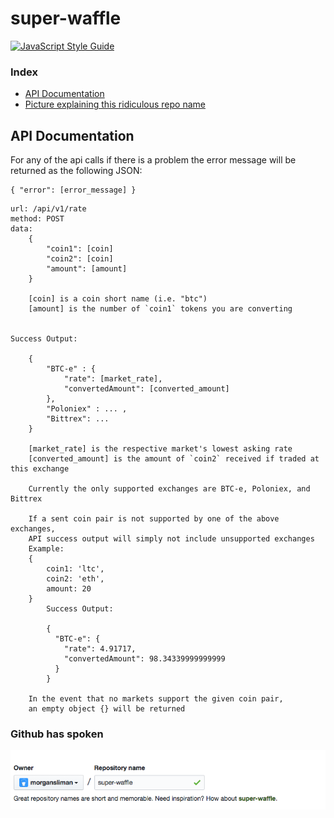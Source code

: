 # super-waffle
[![JavaScript Style Guide](https://cdn.rawgit.com/feross/standard/master/badge.svg)](https://github.com/feross/standard)

### Index
- [API Documentation](#api-documentation)
- [Picture explaining this ridiculous repo name](#github-has-spoken)

## API Documentation

For any of the api calls if there is a problem the error message will be returned as the following JSON:
```
{ "error": [error_message] }
```

```
url: /api/v1/rate
method: POST
data:
    {
        "coin1": [coin]
        "coin2": [coin]
        "amount": [amount]
    }

    [coin] is a coin short name (i.e. "btc")
    [amount] is the number of `coin1` tokens you are converting


Success Output:

    {
        "BTC-e" : {
            "rate": [market_rate],
            "convertedAmount": [converted_amount]
        },
        "Poloniex" : ... ,
        "Bittrex": ...
    }

    [market_rate] is the respective market's lowest asking rate
    [converted_amount] is the amount of `coin2` received if traded at this exchange

    Currently the only supported exchanges are BTC-e, Poloniex, and Bittrex

    If a sent coin pair is not supported by one of the above exchanges,
    API success output will simply not include unsupported exchanges
    Example:
    {
        coin1: 'ltc',
        coin2: 'eth',
        amount: 20
    }
        Success Output:

        {
          "BTC-e": {
            "rate": 4.91717,
            "convertedAmount": 98.34339999999999
          }
        }

    In the event that no markets support the given coin pair,
    an empty object {} will be returned
```

### Github has spoken
![super waffle image](github-has-spoken.png)
